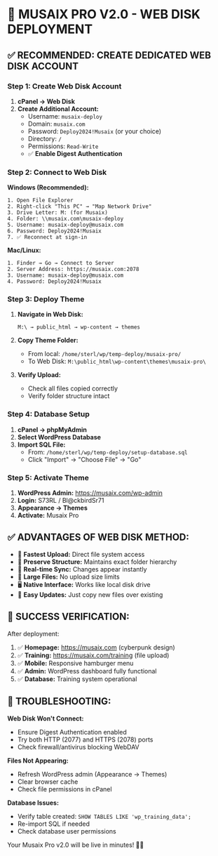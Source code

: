 # 🚀 MUSAIX PRO V2.0 - WEB DISK DEPLOYMENT

## ✅ RECOMMENDED: CREATE DEDICATED WEB DISK ACCOUNT

### Step 1: Create Web Disk Account
1. **cPanel → Web Disk**
2. **Create Additional Account:**
   - Username: `musaix-deploy`
   - Domain: `musaix.com` 
   - Password: `Deploy2024!Musaix` (or your choice)
   - Directory: `/`
   - Permissions: `Read-Write`
   - ✅ **Enable Digest Authentication**

### Step 2: Connect to Web Disk

**Windows (Recommended):**
```
1. Open File Explorer
2. Right-click "This PC" → "Map Network Drive"
3. Drive Letter: M: (for Musaix)
4. Folder: \\musaix.com\musaix-deploy
5. Username: musaix-deploy@musaix.com
6. Password: Deploy2024!Musaix
7. ✅ Reconnect at sign-in
```

**Mac/Linux:**
```
1. Finder → Go → Connect to Server
2. Server Address: https://musaix.com:2078
3. Username: musaix-deploy@musaix.com
4. Password: Deploy2024!Musaix
```

### Step 3: Deploy Theme
1. **Navigate in Web Disk:**
   ```
   M:\ → public_html → wp-content → themes
   ```

2. **Copy Theme Folder:**
   - From local: `/home/sterl/wp/temp-deploy/musaix-pro/`
   - To Web Disk: `M:\public_html\wp-content\themes\musaix-pro\`

3. **Verify Upload:**
   - Check all files copied correctly
   - Verify folder structure intact

### Step 4: Database Setup
1. **cPanel → phpMyAdmin**
2. **Select WordPress Database**
3. **Import SQL File:**
   - From: `/home/sterl/wp/temp-deploy/setup-database.sql`
   - Click "Import" → "Choose File" → "Go"

### Step 5: Activate Theme
1. **WordPress Admin:** https://musaix.com/wp-admin
2. **Login:** S73RL / Bl@ckbirdSr71
3. **Appearance → Themes**
4. **Activate:** Musaix Pro

## ✅ ADVANTAGES OF WEB DISK METHOD:

- 🚀 **Fastest Upload:** Direct file system access
- 📁 **Preserve Structure:** Maintains exact folder hierarchy  
- 🔄 **Real-time Sync:** Changes appear instantly
- 💾 **Large Files:** No upload size limits
- 🖥️ **Native Interface:** Works like local disk drive
- 🔧 **Easy Updates:** Just copy new files over existing

## 🎵 SUCCESS VERIFICATION:

After deployment:
1. ✅ **Homepage:** https://musaix.com (cyberpunk design)
2. ✅ **Training:** https://musaix.com/training (file upload)
3. ✅ **Mobile:** Responsive hamburger menu
4. ✅ **Admin:** WordPress dashboard fully functional
5. ✅ **Database:** Training system operational

## 🔧 TROUBLESHOOTING:

**Web Disk Won't Connect:**
- Ensure Digest Authentication enabled
- Try both HTTP (2077) and HTTPS (2078) ports
- Check firewall/antivirus blocking WebDAV

**Files Not Appearing:**
- Refresh WordPress admin (Appearance → Themes)
- Clear browser cache
- Check file permissions in cPanel

**Database Issues:**
- Verify table created: `SHOW TABLES LIKE 'wp_training_data';`
- Re-import SQL if needed
- Check database user permissions

Your Musaix Pro v2.0 will be live in minutes! 🚀✨
